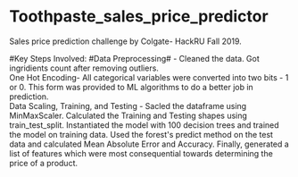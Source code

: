 # Toothpaste_sales_price_predictor
Sales price prediction challenge by Colgate- HackRU Fall 2019.

#Key Steps Involved:
#Data Preprocessing# - Cleaned the data. Got ingridients count after removing outliers.<br />
One Hot Encoding- All categorical variables were converted into two bits - 1 or 0. This form was provided to ML algorithms to do a better job in prediction.<br />
Data Scaling, Training, and Testing - Sacled the dataframe using MinMaxScaler. Calculated the Training and Testing shapes using train_test_split. Instantiated the model with 100 decision trees and trained the model on training data. Used the forest's predict method on the test data and calculated Mean Absolute Error and Accuracy. Finally, generated a list of features which were most consequential towards determining the price of a product.<br />
